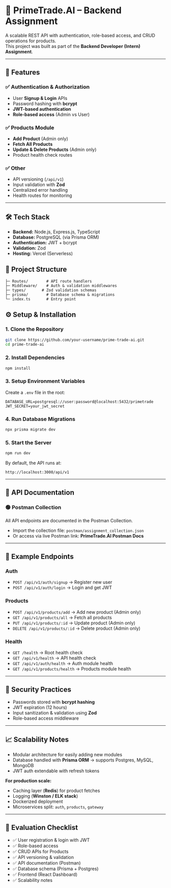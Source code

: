 # 🚀 PrimeTrade.AI – Backend Assignment

A scalable REST API with authentication, role-based access, and CRUD operations for products.  
This project was built as part of the **Backend Developer (Intern) Assignment**.

---

## 📌 Features

### ✅ Authentication & Authorization
- User **Signup & Login** APIs
- Password hashing with **bcrypt**
- **JWT-based authentication**
- **Role-based access** (Admin vs User)

### ✅ Products Module
- **Add Product** (Admin only)
- **Fetch All Products**
- **Update & Delete Products** (Admin only)
- Product health check routes

### ✅ Other
- API versioning (`/api/v1`)
- Input validation with **Zod**
- Centralized error handling
- Health routes for monitoring

---

## 🛠️ Tech Stack
- **Backend:** Node.js, Express.js, TypeScript
- **Database:** PostgreSQL (via Prisma ORM)
- **Authentication:** JWT + bcrypt
- **Validation:** Zod
- **Hosting:** Vercel (Serverless)

## 📂 Project Structure

```src/
├─ Routes/        # API route handlers
├─ Middleware/    # Auth & validation middlewares
├─ types/       # Zod validation schemas
├─ prisma/        # Database schema & migrations
└─ index.ts       # Entry point
```


## ⚙ Setup & Installation

### 1. Clone the Repository
```bash
git clone https://github.com/your-username/prime-trade-ai.git
cd prime-trade-ai
````

### 2. Install Dependencies

```bash
npm install
```

### 3. Setup Environment Variables

Create a `.env` file in the root:

```env
DATABASE_URL=postgresql://user:password@localhost:5432/primetrade
JWT_SECRET=your_jwt_secret
```

### 4. Run Database Migrations

```bash
npx prisma migrate dev
```

### 5. Start the Server

```bash
npm run dev
```

By default, the API runs at:

```
http://localhost:3000/api/v1
```

---

## 📖 API Documentation

### 🟢 Postman Collection

All API endpoints are documented in the Postman Collection.

* Import the collection file: `postman/assignment_collection.json`
* Or access via live Postman link: **PrimeTrade.AI Postman Docs**

---

## 🔹 Example Endpoints

### Auth

* `POST /api/v1/auth/signup` → Register new user
* `POST /api/v1/auth/login` → Login and get JWT

### Products

* `POST /api/v1/products/add` → Add new product (Admin only)
* `GET /api/v1/products/all` → Fetch all products
* `PUT /api/v1/products/:id` → Update product (Admin only)
* `DELETE /api/v1/products/:id` → Delete product (Admin only)

### Health

* `GET /health` → Root health check
* `GET /api/v1/health` → API health check
* `GET /api/v1/auth/health` → Auth module health
* `GET /api/v1/products/health` → Products module health

---

## 🔐 Security Practices

* Passwords stored with **bcrypt hashing**
* JWT expiration (12 hours)
* Input sanitization & validation using **Zod**
* Role-based access middleware

---

## 📈 Scalability Notes

* Modular architecture for easily adding new modules
* Database handled with **Prisma ORM** → supports Postgres, MySQL, MongoDB
* JWT auth extendable with refresh tokens

**For production scale:**

* Caching layer (**Redis**) for product fetches
* Logging (**Winston / ELK stack**)
* Dockerized deployment
* Microservices split: `auth`, `products`, `gateway`

---

## 🎯 Evaluation Checklist

* ✅ User registration & login with JWT
* ✅ Role-based access
* ✅ CRUD APIs for Products
* ✅ API versioning & validation
* ✅ API documentation (Postman)
* ✅ Database schema (Prisma + Postgres)
* ✅ Frontend (React Dashboard)
* ✅ Scalability notes